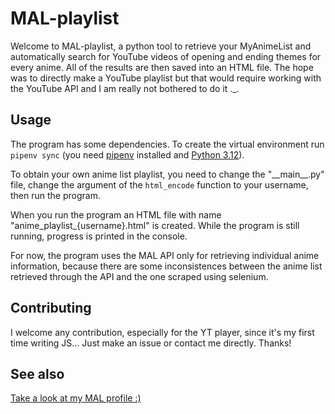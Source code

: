 # MAL-playlist
Welcome to MAL-playlist, a python tool to retrieve your MyAnimeList and automatically search for YouTube videos of opening and ending themes for every anime. All of the results are then saved into an HTML file. The hope was to directly make a YouTube playlist but that would require working with the YouTube API and I am really not bothered to do it ._.

## Usage
The program has some dependencies. To create the virtual environment run `pipenv sync` (you need [pipenv](https://pypi.org/project/pipenv/) installed and [Python 3.12](https://www.python.org/downloads/)).

To obtain your own anime list playlist, you need to change the "\_\_main\_\_.py" file, change the argument of the `html_encode` function to your username, then run the program.

When you run the program an HTML file with name "anime_playlist_{username}.html" is created. While the program is still running, progress is printed in the console.

For now, the program uses the MAL API only for retrieving individual anime information, because there are some inconsistences between the anime list retrieved through the API and the one scraped using selenium.

## Contributing
I welcome any contribution, especially for the YT player, since it's my first time writing JS... Just make an issue or contact me directly. Thanks!

## See also
[Take a look at my MAL profile :)](https://myanimelist.net/profile/mik2003)
